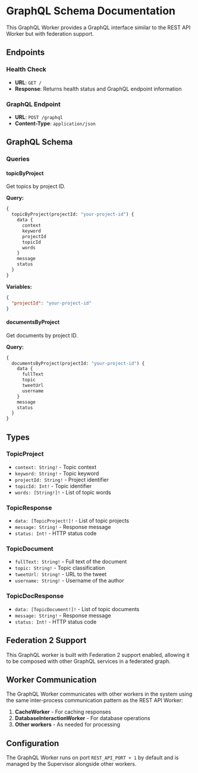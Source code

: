 # GraphQL Schema Documentation

This GraphQL Worker provides a GraphQL interface similar to the REST API Worker but with federation support.

## Endpoints

### Health Check
- **URL**: `GET /`
- **Response**: Returns health status and GraphQL endpoint information

### GraphQL Endpoint
- **URL**: `POST /graphql`
- **Content-Type**: `application/json`

## GraphQL Schema

### Queries

#### topicByProject
Get topics by project ID.

**Query:**
```graphql
{
  topicByProject(projectId: "your-project-id") {
    data {
      context
      keyword
      projectId
      topicId
      words
    }
    message
    status
  }
}
```

**Variables:**
```json
{
  "projectId": "your-project-id"
}
```

#### documentsByProject
Get documents by project ID.

**Query:**
```graphql
{
  documentsByProject(projectId: "your-project-id") {
    data {
      fullText
      topic
      tweetUrl
      username
    }
    message
    status
  }
}
```

## Types

### TopicProject
- `context: String!` - Topic context
- `keyword: String!` - Topic keyword
- `projectId: String!` - Project identifier
- `topicId: Int!` - Topic identifier
- `words: [String!]!` - List of topic words

### TopicResponse
- `data: [TopicProject!]!` - List of topic projects
- `message: String!` - Response message
- `status: Int!` - HTTP status code

### TopicDocument
- `fullText: String!` - Full text of the document
- `topic: String!` - Topic classification
- `tweetUrl: String!` - URL to the tweet
- `username: String!` - Username of the author

### TopicDocResponse
- `data: [TopicDocument!]!` - List of topic documents
- `message: String!` - Response message
- `status: Int!` - HTTP status code

## Federation 2 Support

This GraphQL worker is built with Federation 2 support enabled, allowing it to be composed with other GraphQL services in a federated graph.

## Worker Communication

The GraphQL Worker communicates with other workers in the system using the same inter-process communication pattern as the REST API Worker:

1. **CacheWorker** - For caching responses
2. **DatabaseInteractionWorker** - For database operations
3. **Other workers** - As needed for processing

## Configuration

The GraphQL Worker runs on port `REST_API_PORT + 1` by default and is managed by the Supervisor alongside other workers.